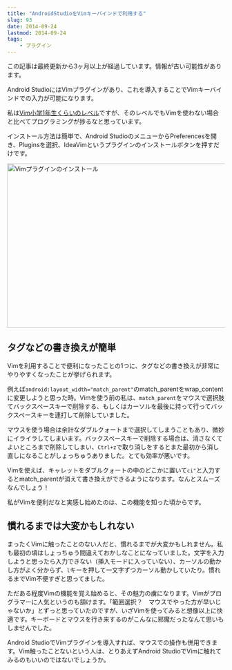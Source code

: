 ```yaml
---
title: "AndroidStudioをVimキーバインドで利用する"
slug: 93
date: 2014-09-24
lastmod: 2014-09-24
tags: 
    - プラグイン
---
```


<div id="wppda_alert">この記事は最終更新から3ヶ月以上が経過しています。情報が古い可能性があります。</div><p>Android StudioにはVimプラグインがあり、これを導入することでVimキーバインドでの入力が可能になります。</p>
<p>私は<a href="http://qiita.com/hachi8833/items/7beeee825c11f7437f54">Vim小学1年生くらいのレベル</a>ですが、そのレベルでもVimを使わない場合と比べてプログラミングが捗るなと思っています。</p>
<p>インストール方法は簡単で、Android StudioのメニューからPreferencesを開き、Pluginsを選択、IdeaVimというプラグインのインストールボタンを押すだけです。</p>
<p><img src="https://android.gcreate.jp/wp-content/uploads/2014/09/8ece9176a2c74c8296cda896596cf377.jpg" alt="Vimプラグインのインストール" title="Vimプラグインのインストール.jpg" border="0" width="600" height="381" /></p>
<h2>タグなどの書き換えが簡単</h2>
<p>Vimを利用することで便利になったことの1つに、タグなどの書き換えが非常にやりやすくなったことが挙げられます。</p>
<p>例えば<code>android:layout_width="match_parent"</code>のmatch_parentをwrap_contentに変更しようと思った時。Vimを使う前の私は、<code>match_parent</code>をマウスで選択肢てバックスペースキーで削除する、もしくはカーソルを最後に持って行ってバックスペースキーを連打して削除していました。</p>
<p>マウスを使う場合は余計なダブルクォートまで選択してしまうこともあり、微妙にイライラしてしまいます。バックスペースキーで削除する場合は、消さなくてよいところまで削除してしまい、<code>Ctrl+z</code>で取り消しをするとまた最初から消し直しになることがしょっちゅうありました。とても効率が悪いです。</p>
<p>Vimを使えば、キャレットをダブルクォートの中のどこかに置いて<code>ci"</code>と入力するとmatch_parentが消えて書き換えができるようになります。なんとスムーズなんでしょう！</p>
<p>私がVimを便利だなと実感し始めたのは、この機能を知った頃からです。</p>
<h2>慣れるまでは大変かもしれない</h2>
<p>まったくVimに触ったことのない人だと、慣れるまでが大変かもしれません。私も最初の頃はしょっちゅう間違えておかしなことになっていました。文字を入力しようと思ったら入力できない（挿入モードに入っていない）、カーソルの動かし方がよく分からず、<code>l</code>キーを押して一文字ずつカーソル動かしていたり。慣れるまでVim不便すぎと思ってました。</p>
<p>ただある程度Vimの機能を覚え始めると、その魅力の虜になります。Vimがプログラマーに人気というのも頷けます。「範囲選択？　マウスでやった方が早いじゃないか」とずっと思っていたのですが、いざVimを使ってみると想像以上に快適です。キーボードとマウスを行き来するのがこんなに邪魔だったなんて思いもしませんでした。</p>
<p>Android StudioでVimプラグインを導入すれば、マウスでの操作も併用できます。Vim触ったことないという人は、とりあえずAndroid StudioでVimに触れてみるのもいいのではないでしょうか。</p>

  